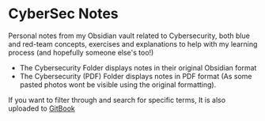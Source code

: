 # CyberSec Notes
Personal notes from my Obsidian vault related to Cybersecurity, both blue and red-team concepts, exercises and explanations to help with my learning process (and hopefully someone else's too!)

- The Cybersecurity Folder displays notes in their original Obsidian format
- The Cybersecurity (PDF) Folder displays notes in PDF format (As some pasted photos wont be visible using the original formatting).

If you want to filter through and search for specific terms, It is also uploaded to [GitBook](https://jesuss-organization-13.gitbook.io/cybersec-notes)

